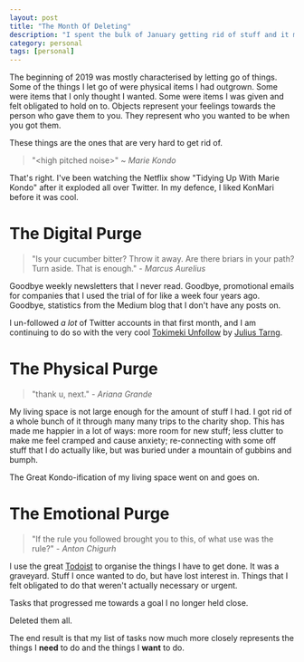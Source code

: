 ```yaml
---
layout: post
title: "The Month Of Deleting"
description: "I spent the bulk of January getting rid of stuff and it made me happier."
category: personal
tags: [personal]
---
```


The beginning of 2019 was mostly characterised by letting go of things. Some of the things I let go of were physical items I had outgrown. Some were items that I only thought I wanted. Some were items I was given and felt obligated to hold on to. Objects represent your feelings towards the person who gave them to you. They represent who you wanted to be when you got them.

These things are the ones that are very hard to get rid of.

> "\<high pitched noise\>" ~ *Marie Kondo*

That's right. I've been watching the Netflix show "Tidying Up With Marie Kondo" after it exploded all over Twitter. In my defence, I liked KonMari before it was cool.

# The Digital Purge

> "Is your cucumber bitter? Throw it away. Are there briars in your path? Turn aside. That is enough." - *Marcus Aurelius*

Goodbye weekly newsletters that I never read. Goodbye, promotional emails for companies that I used the trial of for like a week four years ago. Goodbye, statistics from the Medium blog that I don't have any posts on.

I un-followed *a lot* of Twitter accounts in that first month, and I am continuing to do so with the very cool [Tokimeki Unfollow](https://tokimeki-unfollow.glitch.me/) by [Julius Tarng](https://twitter.com/tarngerine).

# The Physical Purge

> "thank u, next." - *Ariana Grande*

My living space is not large enough for the amount of stuff I had. I got rid of a whole bunch of it through many many trips to the charity shop. This has made me happier in a lot of ways: more room for new stuff; less clutter to make me feel cramped and cause anxiety; re-connecting with some off stuff that I do actually like, but was buried under a mountain of gubbins and bumph.

The Great Kondo-ification of my living space went on and goes on.

# The Emotional Purge

> "If the rule you followed brought you to this, of what use was the rule?" - *Anton Chigurh*

I use the great [Todoist](https://todoist.com) to organise the things I have to get done. It was a graveyard. Stuff I once wanted to do, but have lost interest in. Things that I felt obligated to do that weren't actually necessary or urgent.

Tasks that progressed me towards a goal I no longer held close.

Deleted them all.

The end result is that my list of tasks now much more closely represents the things I **need** to do and the things I **want** to do.
